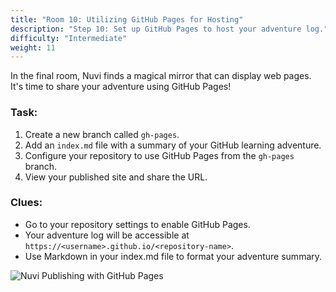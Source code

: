 ```yaml
---
title: "Room 10: Utilizing GitHub Pages for Hosting"
description: "Step 10: Set up GitHub Pages to host your adventure log."
difficulty: "Intermediate"
weight: 11
---
```


In the final room, Nuvi finds a magical mirror that can display web pages. It's time to share your adventure using GitHub Pages!

### Task:
1. Create a new branch called `gh-pages`.
2. Add an `index.md` file with a summary of your GitHub learning adventure.
3. Configure your repository to use GitHub Pages from the `gh-pages` branch.
4. View your published site and share the URL.

### Clues:
- Go to your repository settings to enable GitHub Pages.
- Your adventure log will be accessible at `https://<username>.github.io/<repository-name>`.
- Use Markdown in your index.md file to format your adventure summary.

![Nuvi Publishing with GitHub Pages](/images/nuvi_pages.png)